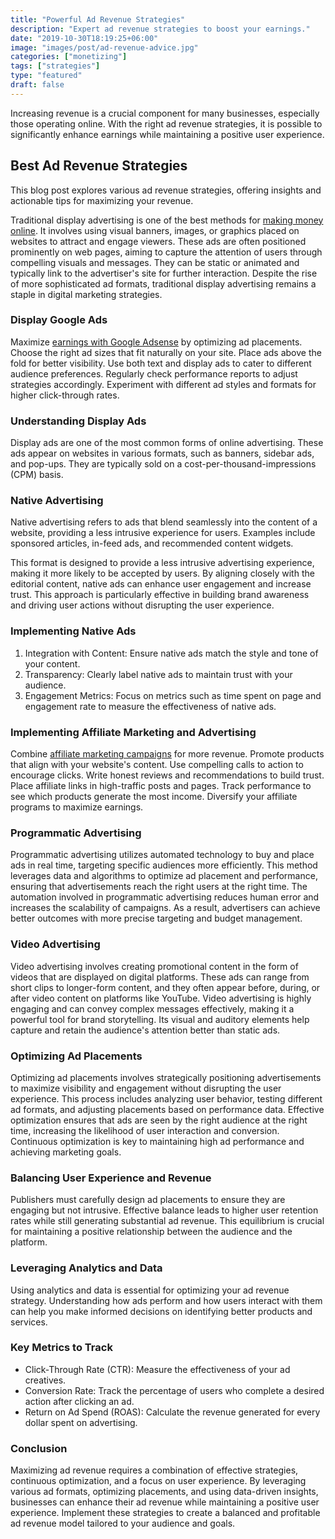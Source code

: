 ```yaml
---
title: "Powerful Ad Revenue Strategies"
description: "Expert ad revenue strategies to boost your earnings."
date: "2019-10-30T18:19:25+06:00"
image: "images/post/ad-revenue-advice.jpg"
categories: ["monetizing"]
tags: ["strategies"]
type: "featured"
draft: false
---
```


Increasing revenue is a crucial component for many businesses, especially those operating online. With the right ad revenue strategies, it is possible to significantly enhance earnings while maintaining a positive user experience.

## Best Ad Revenue Strategies

This blog post explores various ad revenue strategies, offering insights and actionable tips for maximizing your revenue.

Traditional display advertising is one of the best methods for [making money online](/blog/ways-to-make-money). It involves using visual banners, images, or graphics placed on websites to attract and engage viewers. These ads are often positioned prominently on web pages, aiming to capture the attention of users through compelling visuals and messages. They can be static or animated and typically link to the advertiser's site for further interaction. Despite the rise of more sophisticated ad formats, traditional display advertising remains a staple in digital marketing strategies.

### Display Google Ads

Maximize [earnings with Google Adsense](/blog/google-adsense-monetization) by optimizing ad placements. Choose the right ad sizes that fit naturally on your site. Place ads above the fold for better visibility. Use both text and display ads to cater to different audience preferences. Regularly check performance reports to adjust strategies accordingly. Experiment with different ad styles and formats for higher click-through rates.

### Understanding Display Ads

Display ads are one of the most common forms of online advertising. These ads appear on websites in various formats, such as banners, sidebar ads, and pop-ups. They are typically sold on a cost-per-thousand-impressions (CPM) basis.

### Native Advertising

Native advertising refers to ads that blend seamlessly into the content of a website, providing a less intrusive experience for users. Examples include sponsored articles, in-feed ads, and recommended content widgets.

This format is designed to provide a less intrusive advertising experience, making it more likely to be accepted by users. By aligning closely with the editorial content, native ads can enhance user engagement and increase trust. This approach is particularly effective in building brand awareness and driving user actions without disrupting the user experience.

### Implementing Native Ads

1. Integration with Content: Ensure native ads match the style and tone of your content.
2. Transparency: Clearly label native ads to maintain trust with your audience.
3. Engagement Metrics: Focus on metrics such as time spent on page and engagement rate to measure the effectiveness of native ads.

### Implementing Affiliate Marketing and Advertising

Combine [affiliate marketing campaigns](/blog/affiliate-marketing-fundamentals) for more revenue. Promote products that align with your website's content. Use compelling calls to action to encourage clicks. Write honest reviews and recommendations to build trust. Place affiliate links in high-traffic posts and pages. Track performance to see which products generate the most income. Diversify your affiliate programs to maximize earnings.

### Programmatic Advertising

Programmatic advertising utilizes automated technology to buy and place ads in real time, targeting specific audiences more efficiently. This method leverages data and algorithms to optimize ad placement and performance, ensuring that advertisements reach the right users at the right time. The automation involved in programmatic advertising reduces human error and increases the scalability of campaigns. As a result, advertisers can achieve better outcomes with more precise targeting and budget management.

### Video Advertising

Video advertising involves creating promotional content in the form of videos that are displayed on digital platforms. These ads can range from short clips to longer-form content, and they often appear before, during, or after video content on platforms like YouTube. Video advertising is highly engaging and can convey complex messages effectively, making it a powerful tool for brand storytelling. Its visual and auditory elements help capture and retain the audience's attention better than static ads.

### Optimizing Ad Placements

Optimizing ad placements involves strategically positioning advertisements to maximize visibility and engagement without disrupting the user experience. This process includes analyzing user behavior, testing different ad formats, and adjusting placements based on performance data. Effective optimization ensures that ads are seen by the right audience at the right time, increasing the likelihood of user interaction and conversion. Continuous optimization is key to maintaining high ad performance and achieving marketing goals.

### Balancing User Experience and Revenue

Publishers must carefully design ad placements to ensure they are engaging but not intrusive. Effective balance leads to higher user retention rates while still generating substantial ad revenue. This equilibrium is crucial for maintaining a positive relationship between the audience and the platform.

### Leveraging Analytics and Data

Using analytics and data is essential for optimizing your ad revenue strategy. Understanding how ads perform and how users interact with them can help you make informed decisions on identifying better products and services.

### Key Metrics to Track

- Click-Through Rate (CTR): Measure the effectiveness of your ad creatives.
- Conversion Rate: Track the percentage of users who complete a desired action after clicking an ad.
- Return on Ad Spend (ROAS): Calculate the revenue generated for every dollar spent on advertising.

### Conclusion

Maximizing ad revenue requires a combination of effective strategies, continuous optimization, and a focus on user experience. By leveraging various ad formats, optimizing placements, and using data-driven insights, businesses can enhance their ad revenue while maintaining a positive user experience. Implement these strategies to create a balanced and profitable ad revenue model tailored to your audience and goals.
